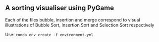 ## A sorting visualiser using PyGame

Each of the files bubble, insertion and merge correspond to visual illustrations of Bubble Sort, Insertion Sort and Selection Sort respectively 

Use:
`conda env create -f environment.yml`